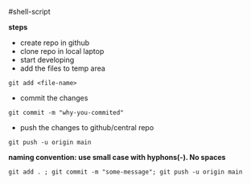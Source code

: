 #shell-script

**steps**
* create repo in github
* clone repo in local laptop
* start developing
* add the files to temp area
```
git add <file-name>
```
* commit the changes
```
git commit -m "why-you-commited"
```
* push the changes to github/central repo
```
git push -u origin main
```

**naming convention: use small case with hyphons(-). No spaces**

```
git add . ; git commit -m "some-message"; git push -u origin main
```